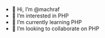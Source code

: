 - 👋 Hi, I’m @machraf
- 👀 I’m interested in PHP
- 🌱 I’m currently learning PHP
- 💞️ I’m looking to collaborate on PHP
<!--- - 📫 How to reach me ... --->

<!---
machraf/machraf is a ✨ special ✨ repository because its `README.md` (this file) appears on your GitHub profile.
You can click the Preview link to take a look at your changes.
--->
